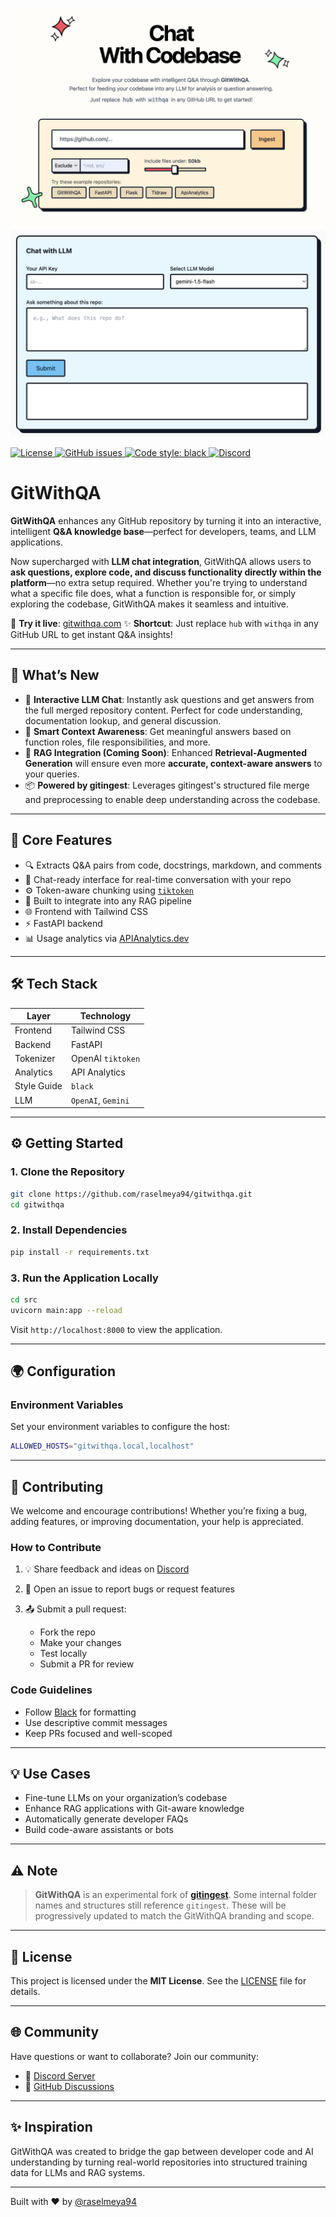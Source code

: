 [![Image](./docs/frontpage.png "GitWithQA main page")](https://gitwithqa.com)
[![Image](./docs/chatui.png "GitWithQA main page")](https://gitwithqa.com)


<!-- License -->
<a href="https://github.com/raselmeya94/gitwithqa/blob/main/LICENSE">
  <img alt="License" src="https://img.shields.io/badge/license-MIT-blue.svg" />
</a>


<!-- GitHub issues -->
<a href="https://github.com/raselmeya94/gitwithqa/issues">
  <img src="https://img.shields.io/github/issues/raselmeya94/gitwithqa" alt="GitHub issues" />
</a>
<!-- Black code style -->
<a href="https://github.com/psf/black">
  <img alt="Code style: black" src="https://img.shields.io/badge/code%20style-black-000000.svg" />
</a>

<!-- Discord -->
<a href="https://discord.com/invite/V987JkWe">
  <img src="https://dcbadge.limes.pink/api/server/https://discord.com/invite/V987JkWe" alt="Discord" />
</a>


# GitWithQA

**GitWithQA** enhances any GitHub repository by turning it into an interactive, intelligent **Q\&A knowledge base**—perfect for developers, teams, and LLM applications.

Now supercharged with **LLM chat integration**, GitWithQA allows users to **ask questions, explore code, and discuss functionality directly within the platform**—no extra setup required. Whether you're trying to understand what a specific file does, what a function is responsible for, or simply exploring the codebase, GitWithQA makes it seamless and intuitive.

🔗 **Try it live**: [gitwithqa.com](https://gitwithqa.com)
✨ **Shortcut**: Just replace `hub` with `withqa` in any GitHub URL to get instant Q\&A insights!

---

## 🚀 What’s New

* 💬 **Interactive LLM Chat**: Instantly ask questions and get answers from the full merged repository content. Perfect for code understanding, documentation lookup, and general discussion.
* 🔎 **Smart Context Awareness**: Get meaningful answers based on function roles, file responsibilities, and more.
* 🎯 **RAG Integration (Coming Soon)**: Enhanced **Retrieval-Augmented Generation** will ensure even more **accurate, context-aware answers** to your queries.
* 📦 **Powered by gitingest**: Leverages gitingest's structured file merge and preprocessing to enable deep understanding across the codebase.

---

## 🔧 Core Features

* 🔍 Extracts Q\&A pairs from code, docstrings, markdown, and comments
* 🧠 Chat-ready interface for real-time conversation with your repo
* ⚙️ Token-aware chunking using [`tiktoken`](https://github.com/openai/tiktoken)
* 🧱 Built to integrate into any RAG pipeline
* 🌐 Frontend with Tailwind CSS
* ⚡ FastAPI backend
* 📊 Usage analytics via [APIAnalytics.dev](https://apianalytics.dev)

---


## 🛠 Tech Stack

| Layer      | Technology         |
|------------|--------------------|
| Frontend   | Tailwind CSS       |
| Backend    | FastAPI            |
| Tokenizer  | OpenAI `tiktoken`  |
| Analytics  | API Analytics      |
| Style Guide| `black`            |
| LLM        | `OpenAI`, `Gemini` |
---

## ⚙️ Getting Started

### 1. Clone the Repository

```bash
git clone https://github.com/raselmeya94/gitwithqa.git
cd gitwithqa
````

### 2. Install Dependencies

```bash
pip install -r requirements.txt
```

### 3. Run the Application Locally

```bash
cd src
uvicorn main:app --reload
```

Visit `http://localhost:8000` to view the application.

---

## 🌍 Configuration

### Environment Variables

Set your environment variables to configure the host:

```bash
ALLOWED_HOSTS="gitwithqa.local,localhost"
```

---

## 🤝 Contributing

We welcome and encourage contributions! Whether you’re fixing a bug, adding features, or improving documentation, your help is appreciated.

### How to Contribute

1. 💡 Share feedback and ideas on [Discord](https://discord.com/invite/V987JkWe)
2. 🐞 Open an issue to report bugs or request features
3. 📤 Submit a pull request:

   * Fork the repo
   * Make your changes
   * Test locally
   * Submit a PR for review

### Code Guidelines

* Follow [Black](https://github.com/psf/black) for formatting
* Use descriptive commit messages
* Keep PRs focused and well-scoped

---

## 💡 Use Cases

* Fine-tune LLMs on your organization’s codebase
* Enhance RAG applications with Git-aware knowledge
* Automatically generate developer FAQs
* Build code-aware assistants or bots

---

## ⚠️ Note

> **GitWithQA** is an experimental fork of [**gitingest**](https://github.com/raselmeya94/gitingest).
> Some internal folder names and structures still reference `gitingest`. These will be progressively updated to match the GitWithQA branding and scope.

---

## 📜 License

This project is licensed under the **MIT License**.
See the [LICENSE](https://github.com/raselmeya94/gitwithqa/blob/main/LICENSE) file for details.

---

## 🌐 Community

Have questions or want to collaborate? Join our community:

* 💬 [Discord Server](https://discord.com/invite/V987JkWe)
* 🐙 [GitHub Discussions](https://github.com/raselmeya94/gitwithqa/discussions)

---

## ✨ Inspiration

GitWithQA was created to bridge the gap between developer code and AI understanding by turning real-world repositories into structured training data for LLMs and RAG systems.

---

Built with ❤️ by [@raselmeya94](https://github.com/raselmeya94)


